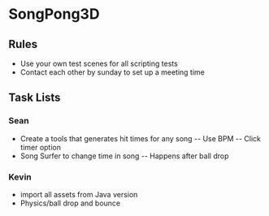 # SongPong3D
## Rules
- Use your own test scenes for all scripting tests
- Contact each other by sunday to set up a meeting time
## Task Lists
### Sean
- Create a tools that generates hit times for any song 
-- Use BPM
-- Click timer option
- Song Surfer to change time in song
-- Happens after ball drop  
### Kevin
- import all assets from Java version
- Physics/ball drop and bounce

